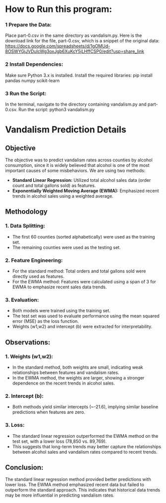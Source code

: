 # How to Run this program:

### 1 Prepare the Data:
Place part-0.csv in the same directory as vandalism.py. Here is the download link for the file, part-0.csv, which is a snippet of the original data: https://docs.google.com/spreadsheets/d/1gOMUd-8OSWYGjJVDuIcWg3oxJgb6XuKcY5jLHffCSP0/edit?usp=share_link

### 2 Install Dependencies:
Make sure Python 3.x is installed.
Install the required libraries: pip install pandas numpy scikit-learn

### 3 Run the Script:
In the terminal, navigate to the directory containing vandalism.py and part-0.csv.
Run the script: python3 vandalism.py


# Vandalism Prediction Details
## Objective
The objective was to predict vandalism rates across counties by alcohol consumption, since it is widely believed that alcohol is one of the most important causes of some misbehaviors. We are using two methods:
* **Standard Linear Regression:** Utilized total alcohol sales data (order count and total gallons sold) as features.
* **Exponentially Weighted Moving Average (EWMA):** Emphasized recent trends in alcohol sales using a weighted average.

## Methodology
### 1. Data Splitting:
* The first 60 counties (sorted alphabetically) were used as the training set.
* The remaining counties were used as the testing set.
### 2. Feature Engineering:
* For the standard method: Total orders and total gallons sold were directly used as features.
* For the EWMA method: Features were calculated using a span of 3 for EWMA to emphasize recent sales data trends.
### 3. Evaluation:
* Both models were trained using the training set.
* The test set was used to evaluate performance using the mean squared error (MSE) as the loss function.
* Weights (w1,w2) and intercept (b) were extracted for interpretability.

## Observations:
### 1. Weights (w1,w2):
* In the standard method, both weights are small, indicating weak relationships between features and vandalism rates.
* In the EWMA method, the weights are larger, showing a stronger dependence on the recent trends in alcohol sales.
### 2. Intercept (b):
* Both methods yield similar intercepts (~-21.6), implying similar baseline predictions when features are zero.
### 3. Loss:
* The standard linear regression outperformed the EWMA method on the test set, with a lower loss (78,850 vs. 89,769).
* This suggests that long-term trends may better capture the relationships between alcohol sales and vandalism rates compared to recent trends.
## Conclusion:
The standard linear regression method provided better predictions with lower loss. The EWMA method emphasized recent data but failed to outperform the standard approach. This indicates that historical data trends may be more influential in predicting vandalism rates.
